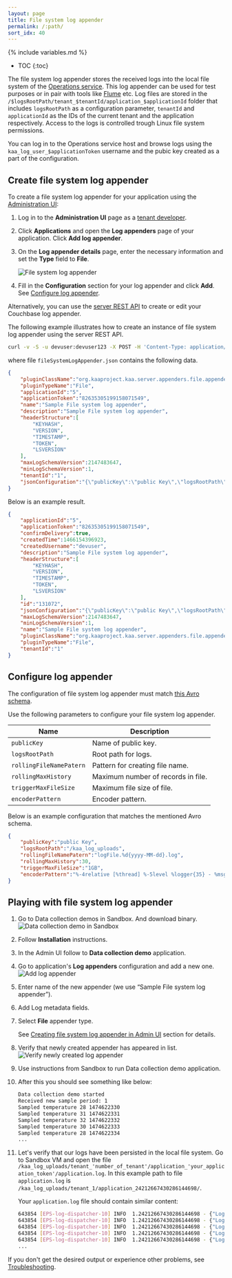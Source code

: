 ```yaml
---
layout: page
title: File system log appender
permalink: /:path/
sort_idx: 40
---
```


{% include variables.md %}

* TOC
{:toc}

The file system log appender stores the received logs into the local file system of the [Operations service]({{root_url}}Glossary/#operations-service).
This log appender can be used for test purposes or in pair with tools like [Flume](https://flume.apache.org/) etc.
Log files are stored in the `/$logsRootPath/tenant_$tenantId/application_$applicationId` folder that includes `logsRootPath` as a configuration parameter, `tenantId` and `applicationId` as the IDs of the current tenant and the application respectively.
Access to the logs is controlled trough Linux file system permissions.

You can log in to the Operations service host and browse logs using the `kaa_log_user_$applicationToken` username and the pubic key created as a part of the configuration.

## Create file system log appender

To create a file system log appender for your application using the [Administration UI]({{root_url}}Glossary/#administration-ui):

1. Log in to the **Administration UI** page as a [tenant developer]({{root_url}}Glossary/#tenant-developer).

2. Click **Applications** and open the **Log appenders** page of your application.
Click **Add log appender**.

3. On the **Log appender details** page, enter the necessary information and set the **Type** field to **File**.
	
	![File system log appender](attach/file-system-log-appender.png)

4. Fill in the **Configuration** section for your log appender and click **Add**.
See [Configure log appender](#configure-log-appender).

Alternatively, you can use the [server REST API]({{root_url}}Programming-guide/Server-REST-APIs/#!/Logging/editLogAppender) to create or edit your Couchbase log appender.

The following example illustrates how to create an instance of file system log appender using the server REST API.

```bash
curl -v -S -u devuser:devuser123 -X POST -H 'Content-Type: application/json' -d @fileSystemLogAppender.json "http://localhost:8080/kaaAdmin/rest/api/logAppender" | python -mjson.tool
```

where file `fileSystemLogAppender.json` contains the following data.

```json
{
    "pluginClassName":"org.kaaproject.kaa.server.appenders.file.appender.FileSystemLogAppender",
    "pluginTypeName":"File",
    "applicationId":"5",
    "applicationToken":"82635305199158071549",
    "name":"Sample File system log appender",
    "description":"Sample File system log appender",
    "headerStructure":[
        "KEYHASH",
        "VERSION",
        "TIMESTAMP",
        "TOKEN",
        "LSVERSION"
    ],
    "maxLogSchemaVersion":2147483647,
    "minLogSchemaVersion":1,
    "tenantId":"1",
    "jsonConfiguration":"{\"publicKey\":\"public Key\",\"logsRootPath\":\"/kaa_log_uploads\",\"rollingFileNamePatern\":\"logFile.%d{yyyy-MM-dd}.log\",\"rollingMaxHistory\":30,\"triggerMaxFileSize\":\"1GB\",\"encoderPattern\":\"%-4relative [%thread] %-5level %logger{35} - %msg%n\"}"
}
```

Below is an example result.

```json
{
    "applicationId":"5",
    "applicationToken":"82635305199158071549",
    "confirmDelivery":true,
    "createdTime":1466154396923,
    "createdUsername":"devuser",
    "description":"Sample File system log appender",
    "headerStructure":[
        "KEYHASH",
        "VERSION",
        "TIMESTAMP",
        "TOKEN",
        "LSVERSION"
    ],
    "id":"131072",
    "jsonConfiguration":"{\"publicKey\":\"public Key\",\"logsRootPath\":\"/kaa_log_uploads\",\"rollingFileNamePatern\":\"logFile.%d{yyyy-MM-dd}.log\",\"rollingMaxHistory\":30,\"triggerMaxFileSize\":\"1GB\",\"encoderPattern\":\"%-4relative [%thread] %-5level %logger{35} - %msg%n\"}",
    "maxLogSchemaVersion":2147483647,
    "minLogSchemaVersion":1,
    "name":"Sample File system log appender",
    "pluginClassName":"org.kaaproject.kaa.server.appenders.file.appender.FileSystemLogAppender",
    "pluginTypeName":"File",
    "tenantId":"1"
}
```

## Configure log appender

The configuration of file system log appender must match [this Avro schema]({{github_url}}server/appenders/file-appender/src/main/avro/file-appender-config.avsc).

Use the following parameters to configure your file system log appender.

|Name                   |Description                    |
|-----------------------|-------------------------------|
|`publicKey`              |Name of public key.             |
|`logsRootPath`           |Root path for logs.             |
|`rollingFileNamePatern`  |Pattern for creating file name. |
|`rollingMaxHistory`      |Maximum number of records in file. |
|`triggerMaxFileSize`     |Maximum file size of file.          |
|`encoderPattern`         |Encoder pattern.               |

Below is an example configuration that matches the mentioned Avro schema.

```json
{
    "publicKey":"public Key",
    "logsRootPath":"/kaa_log_uploads",
    "rollingFileNamePatern":"logFile.%d{yyyy-MM-dd}.log",
    "rollingMaxHistory":30,
    "triggerMaxFileSize":"1GB",
    "encoderPattern":"%-4relative [%thread] %-5level %logger{35} - %msg%n"
}
```


## Playing with file system log appender

1. Go to Data collection demos in Sandbox. And download binary.
![Data collection demo in Sandbox](attach/data-collection-demo-in-sandbox.png)
2. Follow **Installation** instructions.
3. In the Admin UI follow to **Data collection demo** application.
4. Go to application's **Log appenders** configuration and add a new one.
![Add log appender](attach/data-collection-demo-application.png)
5. Enter name of the new appender (we use “Sample File system log appender”).
6. Add Log metadata fields.
7. Select **File** appender type.

    See [Creating file system log appender in Admin UI](#creating-file-system-log-appender-in-admin-ui) section for details.

8. Verify that newly created appender has appeared in list.
![Verify newly created log appender](attach/verify-created-appender.png)
9. Use instructions from Sandbox to run Data collection demo application.
10. After this you should see something like below:

    ```bash
    Data collection demo started
    Received new sample period: 1
    Sampled temperature 28 1474622330
    Sampled temperature 31 1474622331
    Sampled temperature 32 1474622332
    Sampled temperature 30 1474622333
    Sampled temperature 28 1474622334
    ...
    ```

11. Let's verify that our logs have been persisted in the local file system. Go to Sandbox VM and open the file
        `/kaa_log_uploads/tenant_'number_of_tenant'/application_'your_application_token'/application.log`.
        In this example path to file `application.log` is `/kaa_log_uploads/tenant_1/application_24212667430286144698/`.

     Your `application.log` file should contain similar content:

    ```bash
    643854 [EPS-log-dispatcher-10] INFO  1.24212667430286144698 - {"Log Header": "{"endpointKeyHash":{"string":"tqoeo8S49HgakOV/2DfiEZLjGls="},"applicationToken":{"string":"24212667430286144698"},"headerVersion":{"int":1},"timestamp":{"long":1474622333932},"logSchemaVersion":{"int":2}}", "Event": {"temperature":28,"timeStamp":1474622330}}
    643854 [EPS-log-dispatcher-10] INFO  1.24212667430286144698 - {"Log Header": "{"endpointKeyHash":{"string":"tqoeo8S49HgakOV/2DfiEZLjGls="},"applicationToken":{"string":"24212667430286144698"},"headerVersion":{"int":1},"timestamp":{"long":1474622333932},"logSchemaVersion":{"int":2}}", "Event": {"temperature":31,"timeStamp":1474622331}}
    643854 [EPS-log-dispatcher-10] INFO  1.24212667430286144698 - {"Log Header": "{"endpointKeyHash":{"string":"tqoeo8S49HgakOV/2DfiEZLjGls="},"applicationToken":{"string":"24212667430286144698"},"headerVersion":{"int":1},"timestamp":{"long":1474622333932},"logSchemaVersion":{"int":2}}", "Event": {"temperature":32,"timeStamp":1474622332}}
    643854 [EPS-log-dispatcher-10] INFO  1.24212667430286144698 - {"Log Header": "{"endpointKeyHash":{"string":"tqoeo8S49HgakOV/2DfiEZLjGls="},"applicationToken":{"string":"24212667430286144698"},"headerVersion":{"int":1},"timestamp":{"long":1474622333932},"logSchemaVersion":{"int":2}}", "Event": {"temperature":30,"timeStamp":1474622333}}
    643854 [EPS-log-dispatcher-10] INFO  1.24212667430286144698 - {"Log Header": "{"endpointKeyHash":{"string":"tqoeo8S49HgakOV/2DfiEZLjGls="},"applicationToken":{"string":"24212667430286144698"},"headerVersion":{"int":1},"timestamp":{"long":1474622333932},"logSchemaVersion":{"int":2}}", "Event": {"temperature":28,"timeStamp":1474622334}}
    ...
    ```

If you don't get the desired output or experience other problems, see [Troubleshooting]({{root_url}}Administration-guide/Troubleshooting).

